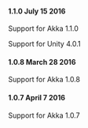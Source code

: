 #### 1.1.0 July 15 2016 ####

Support for Akka 1.1.0

Support for Unity 4.0.1

#### 1.0.8 March 28 2016 ####

Support for Akka 1.0.8

#### 1.0.7 April 7 2016 ####

Support for Akka 1.0.7